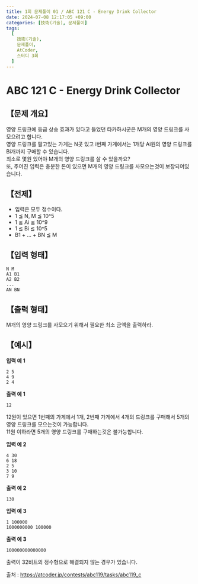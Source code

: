 ```yaml
---
title: 1회 문제풀이 01 / ABC 121 C - Energy Drink Collector
date: 2024-07-08 12:17:05 +09:00
categories: [技術(기술), 문제풀이]
tags:
  [
    技術(기술),
    문제풀이,
    AtCoder,
    스터디 3회
  ]
---
```

# ABC 121 C - Energy Drink Collector
## 【문제 개요】
영양 드링크에 등급 상승 효과가 있다고 들었던 타카하시군은 M개의 영양 드링크를 사모으려고 합니다.<br>
영양 드링크를 팔고있는 가게는 N곳 있고 i번째 가게에서는 1개당 Ai원의 영양 드링크를 Bi개까지 구매할 수 있습니다.<br>
최소로 몇원 있어야 M개의 영양 드링크를 살 수 있을까요?<br>
또, 주어진 입력은 충분한 돈이 있으면 M개의 영양 드링크를 사모으는것이 보장되어있습니다.

## 【전제】
- 입력은 모두 정수이다.
- 1 ≦ N, M ≦ 10^5
- 1 ≦ Ai ≦ 10^9
- 1 ≦ Bi ≦ 10^5
- B1 + ... + BN ≦ M

## 【입력 형태】
```
N M
A1 B1
A2 B2
...
AN BN
```

## 【출력 형태】
M개의 영양 드링크를 사모으기 위해서 필요한 최소 금액을 출력하라.

## 【예시】

**입력 예 1**

```
2 5
4 9
2 4
```

**출력 예 1**

```
12
```
12원이 있으면 1번째의 가게에서 1개, 2번째 가게에서 4개의 드링크를 구매해서 5개의 영양 드링크를 모으는것이 가능합니다.<br>
11원 이하라면 5개의 영양 드링크를 구매하는것은 불가능합니다.


**입력 예 2**

```
4 30
6 18
2 5
3 10
7 9
```

**출력 예 2**

```
130
```

**입력 예 3**

```
1 100000
1000000000 100000
```

**출력 예 3**

```
100000000000000
```
출력이 32비트의 정수형으로 해결되지 않는 경우가 있습니다.

출처 : <a href="https://atcoder.jp/contests/abc119/tasks/abc119_c">https://atcoder.jp/contests/abc119/tasks/abc119_c</a> 